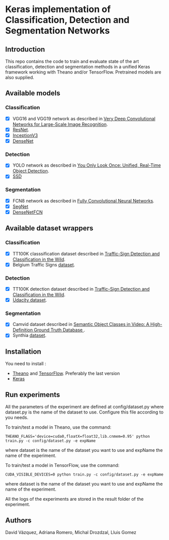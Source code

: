 # Keras implementation of Classification, Detection and Segmentation Networks

## Introduction

This repo contains the code to train and evaluate state of the art classification, detection and segmentation methods in a unified Keras framework working with Theano and/or TensorFlow. Pretrained models are also supplied.

## Available models

### Classification
 - [x] VGG16 and VGG19 network as described in [Very Deep Convolutional Networks for Large-Scale Image Recognition](https://arxiv.org/pdf/1409.1556.pdf).
 - [x] [ResNet](https://arxiv.org/pdf/1512.03385.pdf).
 - [x] [InceptionV3](https://arxiv.org/abs/1512.00567)
 - [x] [DenseNet](https://arxiv.org/pdf/1608.06993.pdf)

### Detection
 - [x] YOLO network as described in [You Only Look Once: Unified, Real-Time Object Detection](https://pjreddie.com/media/files/papers/yolo.pdf).
 - [x] [SSD](https://arxiv.org/abs/1512.02325)

### Segmentation
 - [x] FCN8 network as described in [Fully Convolutional Neural Networks](https://arxiv.org/abs/1608.06993).
 - [x] [SegNet](https://arxiv.org/abs/1505.07293)
 - [x] [DenseNetFCN](https://arxiv.org/abs/1611.09326)

## Available dataset wrappers

### Classification
 - [x] TT100K classsification dataset described in [Traffic-Sign Detection and Classification in the Wild](http://www.cv-foundation.org/openaccess/content_cvpr_2016/papers/Zhu_Traffic-Sign_Detection_and_CVPR_2016_paper.pdf).
 - [x] Belgium Traffic Signs [dataset](http://btsd.ethz.ch/shareddata/).

### Detection
 - [x] TT100K detection dataset described in [Traffic-Sign Detection and Classification in the Wild](http://www.cv-foundation.org/openaccess/content_cvpr_2016/papers/Zhu_Traffic-Sign_Detection_and_CVPR_2016_paper.pdf).
 - [x] [Udacity dataset](https://www.udacity.com/course/deep-learning--ud730).

### Segmentation
 - [x] Camvid dataset described in [Semantic Object Classes in Video: A High-Definition Ground Truth Database ](http://www.cs.ucl.ac.uk/staff/G.Brostow/papers/SemanticObjectClassesInVideo_BrostowEtAl2009.pdf).
 - [x] Synthia [dataset](http://synthia-dataset.net/).

## Installation
You need to install :
- [Theano](https://github.com/Theano/Theano) and [TensorFlow](https://github.com/Theano/Theano). Preferably the last version
- [Keras](https://github.com/fchollet/keras)

## Run experiments
All the parameters of the experiment are defined at config/dataset.py where dataset.py is the name of the dataset to use. Configure this file according to you needs.

To train/test a model in Theano, use the command:

```
THEANO_FLAGS='device=cuda0,floatX=float32,lib.cnmem=0.95' python train.py -c config/dataset.py -e expName
```
 where dataset is the name of the dataset you want to use and expName the name of the experiment.

To train/test a model in TensorFlow, use the command:

```
CUDA_VISIBLE_DEVICES=0 python train.py -c config/dataset.py -e expName
```
 where dataset is the name of the dataset you want to use and expName the name of the experiment.

All the logs of the experiments are stored in the result folder of the experiment.

## Authors
David Vázquez, Adriana Romero, Michal Drozdzal, Lluis Gomez
